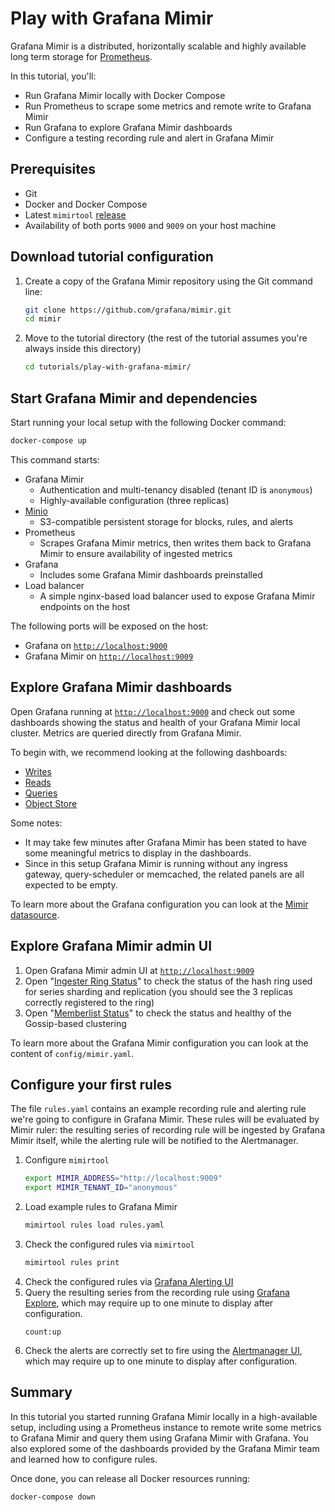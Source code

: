 # Play with Grafana Mimir

Grafana Mimir is a distributed, horizontally scalable and highly available long term storage for [Prometheus](https://prometheus.io).

In this tutorial, you'll:

- Run Grafana Mimir locally with Docker Compose
- Run Prometheus to scrape some metrics and remote write to Grafana Mimir
- Run Grafana to explore Grafana Mimir dashboards
- Configure a testing recording rule and alert in Grafana Mimir

## Prerequisites

- Git
- Docker and Docker Compose
- Latest `mimirtool` [release](https://github.com/grafana/mimir/releases/latest)
- Availability of both ports `9000` and `9009` on your host machine

## Download tutorial configuration

1. Create a copy of the Grafana Mimir repository using the Git command line:
   ```bash
   git clone https://github.com/grafana/mimir.git
   cd mimir
   ```
1. Move to the tutorial directory (the rest of the tutorial assumes you're always inside this directory)
   ```bash
   cd tutorials/play-with-grafana-mimir/
   ```

## Start Grafana Mimir and dependencies

Start running your local setup with the following Docker command:

```bash
docker-compose up
```

This command starts:

- Grafana Mimir
  - Authentication and multi-tenancy disabled (tenant ID is `anonymous`)
  - Highly-available configuration (three replicas)
- [Minio](https://min.io/)
  - S3-compatible persistent storage for blocks, rules, and alerts
- Prometheus
  - Scrapes Grafana Mimir metrics, then writes them back to Grafana Mimir to ensure availability of ingested metrics
- Grafana
  - Includes some Grafana Mimir dashboards preinstalled
- Load balancer
  - A simple nginx-based load balancer used to expose Grafana Mimir endpoints on the host

The following ports will be exposed on the host:

- Grafana on [`http://localhost:9000`](http://localhost:9000)
- Grafana Mimir on [`http://localhost:9009`](http://localhost:9009)

## Explore Grafana Mimir dashboards

Open Grafana running at [`http://localhost:9000`](http://localhost:9000) and check out some dashboards showing the status
and health of your Grafana Mimir local cluster. Metrics are queried directly from Grafana Mimir.

To begin with, we recommend looking at the following dashboards:

- [Writes](http://localhost:9000/d/0156f6d15aa234d452a33a4f13c838e3/mimir-writes)
- [Reads](http://localhost:9000/d/8d6ba60eccc4b6eedfa329b24b1bd339/mimir-reads)
- [Queries](http://localhost:9000/d/d9931b1054053c8b972d320774bb8f1d/mimir-queries)
- [Object Store](http://localhost:9000/d/d5a3a4489d57c733b5677fb55370a723/mimir-object-store)

Some notes:

- It may take few minutes after Grafana Mimir has been stated to have some meaningful metrics to display in the dashboards.
- Since in this setup Grafana Mimir is running without any ingress gateway, query-scheduler or memcached, the related panels are all expected to be empty.

To learn more about the Grafana configuration you can look at the [Mimir datasource](http://localhost:9000/datasources).

## Explore Grafana Mimir admin UI

1. Open Grafana Mimir admin UI at [`http://localhost:9009`](http://localhost:9009)
2. Open "[Ingester Ring Status](http://localhost:9009/ingester/ring)" to check the status of the hash ring used for series sharding and replication (you should see the 3 replicas correctly registered to the ring)
3. Open "[Memberlist Status](http://localhost:9009/memberlist)" to check the status and healthy of the Gossip-based clustering

To learn more about the Grafana Mimir configuration you can look at the content of `config/mimir.yaml`.

## Configure your first rules

The file `rules.yaml` contains an example recording rule and alerting rule we're going to configure in Grafana Mimir.
These rules will be evaluated by Mimir ruler: the resulting series of recording rule will be ingested by Grafana Mimir
itself, while the alerting rule will be notified to the Alertmanager.

1. Configure `mimirtool`
   ```bash
   export MIMIR_ADDRESS="http://localhost:9009"
   export MIMIR_TENANT_ID="anonymous"
   ```
1. Load example rules to Grafana Mimir
   ```bash
   mimirtool rules load rules.yaml
   ```
1. Check the configured rules via `mimirtool`
   ```bash
   mimirtool rules print
   ```
1. Check the configured rules via [Grafana Alerting UI](http://localhost:9000/alerting/list)
1. Query the resulting series from the recording rule using [Grafana Explore](http://localhost:9000/explore), which may require up to one minute to display after configuration.
   ```
   count:up
   ```
1. Check the alerts are correctly set to fire using the [Alertmanager UI](http://localhost:9009/alertmanager), which may require up to one minute to display after configuration.

## Summary

In this tutorial you started running Grafana Mimir locally in a high-available setup, including using a Prometheus instance to  remote write
some metrics to Grafana Mimir and query them using Grafana Mimir with Grafana. You also explored some of the dashboards provided
by the Grafana Mimir team and learned how to configure rules.

Once done, you can release all Docker resources running:

```bash
docker-compose down
```
